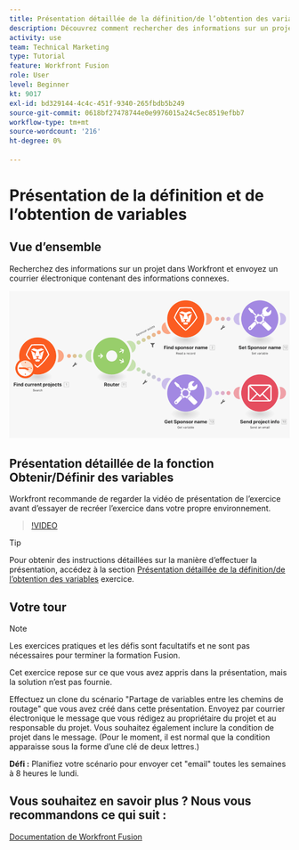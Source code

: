 ```yaml
---
title: Présentation détaillée de la définition/de l’obtention des variables
description: Découvrez comment rechercher des informations sur un projet dans Workfront et envoyer un courrier électronique contenant des informations connexes dans [!DNL Adobe Workfront Fusion].
activity: use
team: Technical Marketing
type: Tutorial
feature: Workfront Fusion
role: User
level: Beginner
kt: 9017
exl-id: bd329144-4c4c-451f-9340-265fbdb5b249
source-git-commit: 0618bf27478744e0e9976015a24c5ec8519efbb7
workflow-type: tm+mt
source-wordcount: '216'
ht-degree: 0%

---
```


# Présentation de la définition et de l’obtention de variables

## Vue d’ensemble

Recherchez des informations sur un projet dans Workfront et envoyez un courrier électronique contenant des informations connexes.

![Une image du scénario Fusion](assets/universal-connectors-and-routing-8.png)

## Présentation détaillée de la fonction Obtenir/Définir des variables

Workfront recommande de regarder la vidéo de présentation de l’exercice avant d’essayer de recréer l’exercice dans votre propre environnement.

>[!VIDEO](https://video.tv.adobe.com/v/335276/?quality=12)

>[!TIP]
>
>Pour obtenir des instructions détaillées sur la manière d’effectuer la présentation, accédez à la section [Présentation détaillée de la définition/de l’obtention des variables](https://experienceleague.adobe.com/docs/workfront-learn/tutorials-workfront/fusion/exercises/set-get-variables.html?lang=en) exercice.

## Votre tour

>[!NOTE]
>
>Les exercices pratiques et les défis sont facultatifs et ne sont pas nécessaires pour terminer la formation Fusion.

Cet exercice repose sur ce que vous avez appris dans la présentation, mais la solution n’est pas fournie.

Effectuez un clone du scénario &quot;Partage de variables entre les chemins de routage&quot; que vous avez créé dans cette présentation. Envoyez par courrier électronique le message que vous rédigez au propriétaire du projet et au responsable du projet. Vous souhaitez également inclure la condition de projet dans le message. (Pour le moment, il est normal que la condition apparaisse sous la forme d’une clé de deux lettres.)

**Défi :** Planifiez votre scénario pour envoyer cet &quot;email&quot; toutes les semaines à 8 heures le lundi.

## Vous souhaitez en savoir plus ? Nous vous recommandons ce qui suit :

[Documentation de Workfront Fusion](https://experienceleague.adobe.com/docs/workfront/using/adobe-workfront-fusion/workfront-fusion-2.html?lang=en)
